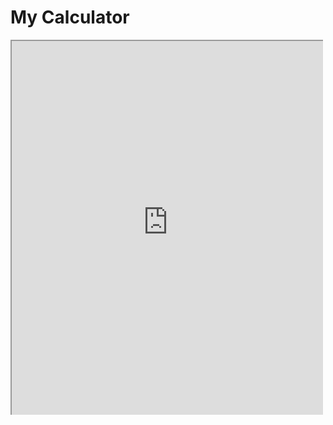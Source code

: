 # My Calculator

<svg fill="none" viewBox="0 0 500 600" width="500" height="600" xmlns="http://www.w3.org/2000/svg">
  <foreignObject width="100%" height="100%">
    <div xmlns="http://www.w3.org/1999/xhtml">
        <iframe style="width: 500px; height: 600px;" src="https://eduardovazquezitb.github.io/Minesweeper"></iframe>
    </div>
  </foreignObject>
</svg>
